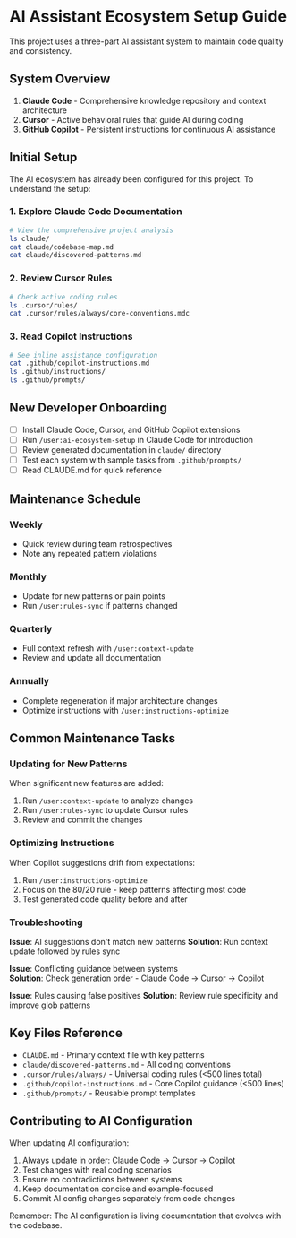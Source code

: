 # AI Assistant Ecosystem Setup Guide

This project uses a three-part AI assistant system to maintain code quality and consistency.

## System Overview

1. **Claude Code** - Comprehensive knowledge repository and context architecture
2. **Cursor** - Active behavioral rules that guide AI during coding  
3. **GitHub Copilot** - Persistent instructions for continuous AI assistance

## Initial Setup

The AI ecosystem has already been configured for this project. To understand the setup:

### 1. Explore Claude Code Documentation
```bash
# View the comprehensive project analysis
ls claude/
cat claude/codebase-map.md
cat claude/discovered-patterns.md
```

### 2. Review Cursor Rules
```bash
# Check active coding rules
ls .cursor/rules/
cat .cursor/rules/always/core-conventions.mdc
```

### 3. Read Copilot Instructions
```bash
# See inline assistance configuration
cat .github/copilot-instructions.md
ls .github/instructions/
ls .github/prompts/
```

## New Developer Onboarding

- [ ] Install Claude Code, Cursor, and GitHub Copilot extensions
- [ ] Run `/user:ai-ecosystem-setup` in Claude Code for introduction
- [ ] Review generated documentation in `claude/` directory
- [ ] Test each system with sample tasks from `.github/prompts/`
- [ ] Read CLAUDE.md for quick reference

## Maintenance Schedule

### Weekly
- Quick review during team retrospectives
- Note any repeated pattern violations

### Monthly  
- Update for new patterns or pain points
- Run `/user:rules-sync` if patterns changed

### Quarterly
- Full context refresh with `/user:context-update`
- Review and update all documentation

### Annually
- Complete regeneration if major architecture changes
- Optimize instructions with `/user:instructions-optimize`

## Common Maintenance Tasks

### Updating for New Patterns
When significant new features are added:
1. Run `/user:context-update` to analyze changes
2. Run `/user:rules-sync` to update Cursor rules
3. Review and commit the changes

### Optimizing Instructions
When Copilot suggestions drift from expectations:
1. Run `/user:instructions-optimize`
2. Focus on the 80/20 rule - keep patterns affecting most code
3. Test generated code quality before and after

### Troubleshooting

**Issue**: AI suggestions don't match new patterns
**Solution**: Run context update followed by rules sync

**Issue**: Conflicting guidance between systems  
**Solution**: Check generation order - Claude Code → Cursor → Copilot

**Issue**: Rules causing false positives
**Solution**: Review rule specificity and improve glob patterns

## Key Files Reference

- `CLAUDE.md` - Primary context file with key patterns
- `claude/discovered-patterns.md` - All coding conventions
- `.cursor/rules/always/` - Universal coding rules (<500 lines total)
- `.github/copilot-instructions.md` - Core Copilot guidance (<500 lines)
- `.github/prompts/` - Reusable prompt templates

## Contributing to AI Configuration

When updating AI configuration:
1. Always update in order: Claude Code → Cursor → Copilot
2. Test changes with real coding scenarios
3. Ensure no contradictions between systems
4. Keep documentation concise and example-focused
5. Commit AI config changes separately from code changes

Remember: The AI configuration is living documentation that evolves with the codebase.